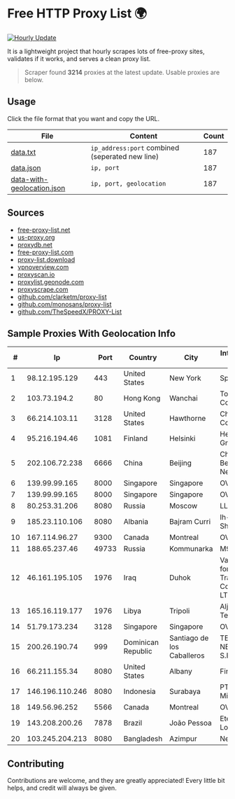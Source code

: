 
# Free HTTP Proxy List 🌍

[![Hourly Update](https://github.com/mertguvencli/http-proxy-list/actions/workflows/main.yml/badge.svg?branch=main)](https://github.com/mertguvencli/http-proxy-list/actions/workflows/main.yml)

It is a lightweight project that hourly scrapes lots of free-proxy sites, validates if it works, and serves a clean proxy list.

> Scraper found **3214** proxies at the latest update. Usable proxies are below.

## Usage

Click the file format that you want and copy the URL.


|File|Content|Count|
|----|-------|-----|
|[data.txt](https://raw.githubusercontent.com/mertguvencli/http-proxy-list/main/proxy-list/data.txt)|`ip_address:port` combined (seperated new line)|187|
|[data.json](https://raw.githubusercontent.com/mertguvencli/http-proxy-list/main/proxy-list/data.json)|`ip, port`|187|
|[data-with-geolocation.json](https://raw.githubusercontent.com/mertguvencli/http-proxy-list/main/proxy-list/data-with-geolocation.json)|`ip, port, geolocation`|187|

## Sources

* [free-proxy-list.net](https://free-proxy-list.net)
* [us-proxy.org](https://www.us-proxy.org)
* [proxydb.net](http://proxydb.net)
* [free-proxy-list.com](https://free-proxy-list.com/?page=&port=&type%5B%5D=http&type%5B%5D=https&up_time=0&search=Search)
* [proxy-list.download](https://www.proxy-list.download/HTTP)
* [vpnoverview.com](https://vpnoverview.com/privacy/anonymous-browsing/free-proxy-servers)
* [proxyscan.io](https://www.proxyscan.io)
* [proxylist.geonode.com](https://proxylist.geonode.com/api/proxy-list?limit=300&page=1&sort_by=lastChecked&sort_type=desc&protocols=http,https)
* [proxyscrape.com](https://api.proxyscrape.com/v2/?request=displayproxies&protocol=http&timeout=10000&country=all&ssl=all&anonymity=all)
* [github.com/clarketm/proxy-list](https://raw.githubusercontent.com/clarketm/proxy-list/master/proxy-list-raw.txt)
* [github.com/monosans/proxy-list](https://raw.githubusercontent.com/monosans/proxy-list/main/proxies/http.txt)
* [github.com/TheSpeedX/PROXY-List](https://raw.githubusercontent.com/TheSpeedX/PROXY-List/master/http.txt)


## Sample Proxies With Geolocation Info

|#|Ip|Port|Country|City|Internet Service Provider|
|-|--|----|-------|----|-------------------------|
|1|98.12.195.129|443|United States|New York|Spectrum|
|2|103.73.194.2|80|Hong Kong|Wanchai|TouchPal HK Co., Limited|
|3|66.214.103.11|3128|United States|Hawthorne|Charter Communications|
|4|95.216.194.46|1081|Finland|Helsinki|Hetzner Online GmbH|
|5|202.106.72.238|6666|China|Beijing|China Unicom Beijing Province Network|
|6|139.99.99.165|8000|Singapore|Singapore|OVH SAS|
|7|139.99.99.165|8000|Singapore|Singapore|OVH SAS|
|8|80.253.31.206|8080|Russia|Moscow|LLC SETEL|
|9|185.23.110.106|8080|Albania|Bajram Curri|Ih-network Shpk|
|10|167.114.96.27|9300|Canada|Montreal|OVH SAS|
|11|188.65.237.46|49733|Russia|Kommunarka|M9com RO|
|12|46.161.195.105|1976|Iraq|Duhok|Valin Company for General Trading and Communication LTD|
|13|165.16.119.177|1976|Libya|Tripoli|Aljeel Aljadeed Technology|
|14|51.79.173.234|3128|Singapore|Singapore|OVH SAS|
|15|200.26.190.74|999|Dominican Republic|Santiago de los Caballeros|TELERY NETWORKS, S.R.L|
|16|66.211.155.34|8080|United States|Albany|FirstLight Fiber|
|17|146.196.110.246|8080|Indonesia|Surabaya|PT Maxindo Mitra Solusi|
|18|149.56.96.252|5566|Canada|Montreal|OVH SAS|
|19|143.208.200.26|7878|Brazil|João Pessoa|Eternal VÔdeo Locadora Ltda|
|20|103.245.204.213|8080|Bangladesh|Azimpur|Next Online Ltd.|



## Contributing

Contributions are welcome, and they are greatly appreciated! Every
little bit helps, and credit will always be given.

